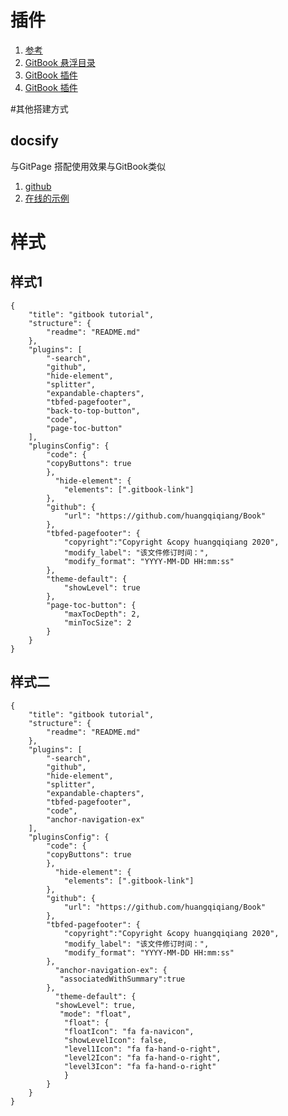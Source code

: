 
# 插件
1. [参考](https://segmentfault.com/a/1190000019806829)
1. [GitBook 悬浮目录](https://github.com/zq99299/gitbook-plugin-anchor-navigation-ex)
1. [GitBook 插件](https://www.jianshu.com/p/427b8bb066e6)
1. [GitBook 插件](http://gitbook.zhangjikai.com/plugins.html)




#其他搭建方式
## docsify
与GitPage 搭配使用效果与GitBook类似

1. [github](https://github.com/docsifyjs/docsify)
2. [在线的示例](http://doc.zhangjikai.com/#/)


# 样式
## 样式1
```
{
    "title": "gitbook tutorial",
    "structure": {
        "readme": "README.md"
    },
    "plugins": [ 
        "-search",
        "github",
        "hide-element",
        "splitter", 
        "expandable-chapters",
        "tbfed-pagefooter",
        "back-to-top-button",
        "code",
        "page-toc-button" 
    ],
    "pluginsConfig": {
        "code": {
        "copyButtons": true
        },
          "hide-element": {
            "elements": [".gitbook-link"]
        },
        "github": {
            "url": "https://github.com/huangqiqiang/Book"
        },
        "tbfed-pagefooter": {
            "copyright":"Copyright &copy huangqiqiang 2020",
            "modify_label": "该文件修订时间：",
            "modify_format": "YYYY-MM-DD HH:mm:ss"
        },
        "theme-default": {
            "showLevel": true
        },
        "page-toc-button": {
            "maxTocDepth": 2,
            "minTocSize": 2
        }
    }
}
```

## 样式二

```
{
    "title": "gitbook tutorial",
    "structure": {
        "readme": "README.md"
    },
    "plugins": [ 
        "-search",
        "github",
        "hide-element",
        "splitter", 
        "expandable-chapters",
        "tbfed-pagefooter",
        "code",
        "anchor-navigation-ex" 
    ],
    "pluginsConfig": {
        "code": {
        "copyButtons": true
        },
          "hide-element": {
            "elements": [".gitbook-link"]
        },
        "github": {
            "url": "https://github.com/huangqiqiang/Book"
        },
        "tbfed-pagefooter": {
            "copyright":"Copyright &copy huangqiqiang 2020",
            "modify_label": "该文件修订时间：",
            "modify_format": "YYYY-MM-DD HH:mm:ss"
        },
          "anchor-navigation-ex": {
           "associatedWithSummary":true
        },
          "theme-default": {
          "showLevel": true,
           "mode": "float",
            "float": { 
            "floatIcon": "fa fa-navicon", 
            "showLevelIcon": false, 
            "level1Icon": "fa fa-hand-o-right", 
            "level2Icon": "fa fa-hand-o-right",
            "level3Icon": "fa fa-hand-o-right"
            }
        }
    }
}

```